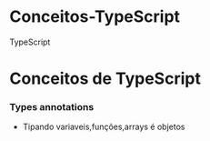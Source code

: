 # Conceitos-TypeScript
TypeScript
# Conceitos de TypeScript
### Types annotations
- Tipando variaveis,funções,arrays é objetos

